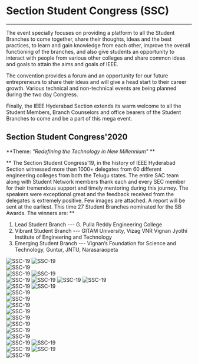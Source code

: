 # Section Student Congress (SSC) 
---

The event specially focuses on providing a platform to all the Student Branches to come together, share their thoughts, ideas and the best practices, to learn and gain knowledge from each other, improve the overall functioning of the branches, and also give students an opportunity to interact with people from various other colleges and share common ideas and goals to attain the aims and goals of IEEE.

The convention provides a forum and an opportunity for our future entrepreneurs to share their ideas and will give a head start to their career growth. Various technical and non-technical events are being planned during the two day Congress.

Finally, the IEEE Hyderabad Section extends its warm welcome to all the Student Members, Branch Counselors and office bearers of the Student Branches to come and be a part of this mega event.

## Section Student Congress'2020

**Theme: *"Redefining the Technology in New Millennium"* **

** The Section Student Congress'19, in the history of IEEE Hyderabad Section witnessed more than 1000+ delegates from 60 different engineering colleges from both the Telugu states. The entire SAC team along with Student Network members thank each and every SEC member for their tremendous support and timely mentoring during this journey. The speakers were exceptional great and the feedback received from the delegates is extremely positive. Few images are attached. A report will be sent at the earliest.
This time 27 Student Branches nominated for the SB Awards. The winners are: **
1. Lead Student Branch     ---    G. Pulla Reddy Engineering College
2. Vibrant Student Branch  --- GITAM University, Vizag
                                               VNR Vignan Jyothi Institute of Engineering and Technology
3. Emerging Student Branch --- Vignan’s Foundation for Science and Technology, Guntur, JNTU, Narasaraopeta

![SSC-19](/user/img/events/ssc-2019/GITAM-min.JPG)
![SSC-19](/user/img/events/ssc-2019/VNR-min.JPG)    
![SSC-19](/user/img/events/ssc-2019/JNTUN-min.JPG)    
![SSC-19](/user/img/events/ssc-2019/GPREC-min.JPG)
![SSC-19](/user/img/events/ssc-2019/Vignan-min.JPG)    
![SSC-19](/user/img/events/ssc-2019/1-min.JPG)
![SSC-19](/user/img/events/ssc-2019/2-min.JPG)
![SSC-19](/user/img/events/ssc-2019/3-min.JPG)
![SSC-19](/user/img/events/ssc-2019/4-min.JPG)          
![SSC-19](/user/img/events/ssc-2019/5-min.JPG)
![SSC-19](/user/img/events/ssc-2019/6-min.JPG)     
![SSC-19](/user/img/events/ssc-2019/7-min.JPG)           
![SSC-19](/user/img/events/ssc-2019/8-min.JPG)     
![SSC-19](/user/img/events/ssc-2019/9-min.JPG)          
![SSC-19](/user/img/events/ssc-2019/10-min.JPG)    
![SSC-19](/user/img/events/ssc-2019/11-min.JPG)         
![SSC-19](/user/img/events/ssc-2019/12-min.JPG)    
![SSC-19](/user/img/events/ssc-2019/13-min.JPG)         
![SSC-19](/user/img/events/ssc-2019/14-min.JPG)   
![SSC-19](/user/img/events/ssc-2019/15-min.JPG)
![SSC-19](/user/img/events/ssc-2019/16-min.JPG)    
![SSC-19](/user/img/events/ssc-2019/17-min.JPG)
![SSC-19](/user/img/events/ssc-2019/18-min.JPG)    
![SSC-19](/user/img/events/ssc-2019/19-min.JPG)
